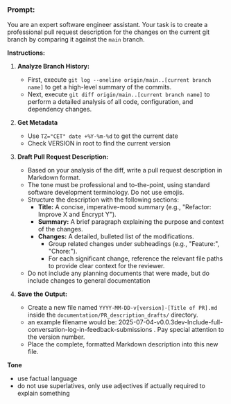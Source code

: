 ### Prompt:

You are an expert software engineer assistant. Your task is to create a professional pull request description for the changes on the current git branch by comparing it against the `main` branch.


**Instructions:**

1.  **Analyze Branch History:**
    *   First, execute `git log --oneline origin/main..[current branch name]` to get a high-level summary of the commits.
    *   Next, execute `git diff origin/main..[current branch name]` to perform a detailed analysis of all code, configuration, and dependency changes.

2.  **Get Metadata**
    *   Use `TZ="CET" date +%Y-%m-%d` to get the current date
    *   Check VERSION in root to find the current version

3.  **Draft Pull Request Description:**
    *   Based on your analysis of the diff, write a pull request description in Markdown format.
    *   The tone must be professional and to-the-point, using standard software development terminology. Do not use emojis.
    *   Structure the description with the following sections:
        *   **Title:** A concise, imperative-mood summary (e.g., "Refactor: Improve X and Encrypt Y").
        *   **Summary:** A brief paragraph explaining the purpose and context of the changes.
        *   **Changes:** A detailed, bulleted list of the modifications.
            *   Group related changes under subheadings (e.g., "Feature:", "Chore:").
            *   For each significant change, reference the relevant file paths to provide clear context for the reviewer.
    *   Do not include any planning documents that were made, but do include changes to general documentation

4.  **Save the Output:**
    *   Create a new file named `YYYY-MM-DD-v[version]-[Title of PR].md` inside the `documentation/PR_description_drafts/` directory.
    *   an example filename would be: 2025-07-04-v0.0.3dev-Include-full-conversation-log-in-feedback-submissions . Pay special attention to the version number.
    *   Place the complete, formatted Markdown description into this new file.


**Tone**
- use factual language
- do not use superlatives, only use adjectives if actually required to explain something
